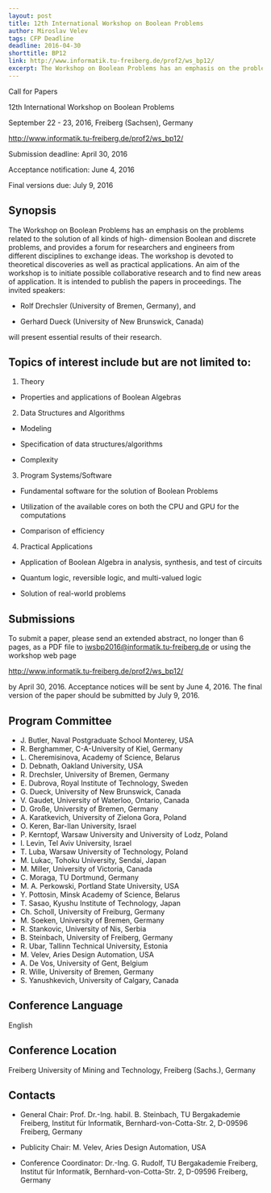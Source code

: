 ```yaml
---
layout: post
title: 12th International Workshop on Boolean Problems
author: Miroslav Velev
tags: CFP Deadline
deadline: 2016-04-30
shorttitle: BP12
link: http://www.informatik.tu-freiberg.de/prof2/ws_bp12/
excerpt: The Workshop on Boolean Problems has an emphasis on the problems related to the solution of all kinds of high- dimension Boolean and discrete problems, and provides a forum  for researchers and engineers from  different disciplines to exchange ideas. The workshop is devoted to theoretical discoveries as well as practical applications. An aim of the workshop is to initiate possible collaborative research and to find new areas of application.
---
```

Call for Papers

12th International Workshop on Boolean Problems

September 22 - 23, 2016, Freiberg (Sachsen), Germany

http://www.informatik.tu-freiberg.de/prof2/ws_bp12/

 

Submission deadline: April 30, 2016

Acceptance notification: June 4, 2016

Final versions due: July 9, 2016

 

## Synopsis

The Workshop on Boolean Problems has an emphasis on the problems related to the solution of all kinds of high- dimension Boolean and discrete problems, and provides a forum  for researchers and engineers from  different disciplines to exchange ideas. The workshop is devoted to theoretical discoveries as well as practical applications. An aim of the workshop is to initiate possible collaborative research and to find new areas of application. It is intended to publish the papers in proceedings. The invited speakers:

- Rolf Drechsler (University of Bremen, Germany), and

- Gerhard Dueck (University of New Brunswick, Canada)

will present essential results of their research.

 

## Topics of interest include but are not limited to:

1) Theory

  - Properties and applications of Boolean Algebras

2) Data Structures and Algorithms

  - Modeling

  - Specification of data structures/algorithms

  - Complexity

3) Program Systems/Software

  - Fundamental software for the solution of Boolean Problems

  - Utilization of the available cores on both the CPU and GPU for the computations

  - Comparison of efficiency

4) Practical Applications

  - Application of Boolean Algebra in analysis, synthesis, and test of circuits

  - Quantum logic, reversible logic, and multi-valued logic

  - Solution of real-world problems

 

## Submissions

To submit a paper, please send an extended abstract, no longer than 6 pages, as a PDF file to iwsbp2016@informatik.tu-freiberg.de or using the workshop web page

http://www.informatik.tu-freiberg.de/prof2/ws_bp12/

by April 30, 2016. Acceptance notices will be sent by June 4, 2016. The final version of the paper should be submitted by July 9, 2016.

 

## Program Committee

+ J. Butler, Naval Postgraduate School Monterey, USA      
+ R. Berghammer, C-A-University of Kiel, Germany            
+ L. Cheremisinova, Academy of Science, Belarus
+ D. Debnath, Oakland University, USA    
+ R. Drechsler, University of Bremen, Germany    
+ E. Dubrova, Royal Institute of Technology, Sweden        
+ G. Dueck, University of New Brunswick, Canada              
+ V. Gaudet, University of Waterloo, Ontario, Canada      
+ D. Große, University of Bremen, Germany         
+ A. Karatkevich, University of Zielona Gora, Poland          
+ O. Keren, Bar-Ilan University, Israel       
+ P. Kerntopf, Warsaw University and University of Lodz, Poland 
+ I. Levin, Tel Aviv University, Israel           
+ T. Luba, Warsaw University of Technology, Poland         
+ M. Lukac, Tohoku University, Sendai, Japan
+ M. Miller, University of Victoria, Canada
+ C. Moraga, TU Dortmund, Germany
+ M. A. Perkowski, Portland State University, USA
+ Y. Pottosin, Minsk Academy of Science, Belarus
+ T. Sasao, Kyushu Institute of Technology, Japan
+ Ch. Scholl, University of Freiburg, Germany
+ M. Soeken, University of Bremen, Germany
+ R. Stankovic, University of Nis, Serbia
+ B. Steinbach, University of Freiberg, Germany
+ R. Ubar, Tallinn Technical University, Estonia
+ M. Velev, Aries Design Automation, USA
+ A. De Vos, University of Gent, Belgium
+ R. Wille, University of Bremen, Germany
+ S. Yanushkevich, University of Calgary, Canada

 

## Conference Language

English

 

## Conference Location 

Freiberg University of Mining and Technology, Freiberg (Sachs.), Germany

 

## Contacts

- General Chair: Prof. Dr.-Ing. habil. B. Steinbach, TU Bergakademie Freiberg, Institut für Informatik, Bernhard-von-Cotta-Str. 2, D-09596 Freiberg, Germany

- Publicity Chair: M. Velev, Aries Design Automation, USA

- Conference Coordinator: Dr.-Ing. G. Rudolf, TU Bergakademie Freiberg, Institut für Informatik, Bernhard-von-Cotta-Str. 2, D-09596 Freiberg, Germany


